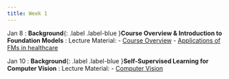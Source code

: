 ```yaml
---
title: Week 1
---
```


Jan 8
: **Background**{: .label .label-blue }**Course Overview & Introduction to Foundation Models**
: Lecture Material: 
    - [Course Overview](../assets/lectures/L1_introslides.pptx)
    - [Applications of FMs in healthcare](../assets/lectures/L1_genAI.pptx)

Jan 10
: **Background**{: .label .label-blue }**Self-Supervised Learning for Computer Vision**
: Lecture Material: 
    - [Computer Vision](../assets/lectures/L2_vision.pptx)
